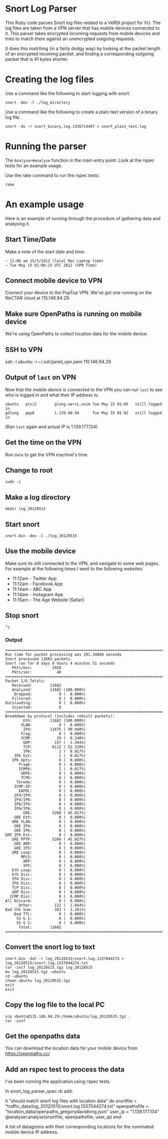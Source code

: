 # Snort Log Parser

This Ruby code parses Snort log files related to a VeRSI project for VU. The log files are taken from a VPN server that has mobile devices connected to it. This parser takes encrypted incoming requests from mobile devices and tries to match them against an unencrypted outgoing requests.

It does this matching (in a fairly dodgy way) by looking at the packet length of an encrypted incoming packet, and finding a corresponding outgoing packet that is 41 bytes shorter.

# Creating the log files

Use a command like the following to start logging with snort:
  
    snort -dev -l ./log_directory

Use a command like the following to create a plain text version of a binary log file:
  
    snort -dv -r snort_binary.log.1336714497 > snort_plain_text.log

# Running the parser

The `Analyser#analyse` function in the main entry point. Look at the rspec tests for an example usage.

Use the rake command to run the rspec tests:

    rake

# An example usage

Here is an example of running through the procedure of gathering data and analysing it.

## Start Time/Date

Make a note of the start date and time:

    ~ 11:06 am 15/5/2012 (local Mac Laptop time)
    ~ Tue May 15 01:06:23 UTC 2012 (VPN Time)

## Connect mobile device to VPN

Connect your device to the PopTop VPN. We've got one running on the NeCTAR cloud at 115.146.94.29.

## Make sure OpenPaths is running on mobile device

We're using OpenPaths to collect location data for the mobile device.

## SSH to VPN

ssh -l ubuntu -i ~/.ssh/jared_vpn.pem 115.146.94.29

## Output of `last` on VPN

Now that the mobile device is connected to the VPN you can run `last` to see who is logged in and what their IP address is:

    ubuntu   pts/2        glong.versi.unim Tue May 15 01:05   still logged in   
    gdlong   ppp0         1.139.60.94      Tue May 15 01:02   still logged in

(Ran `last` again and actual IP is 1.139.177.134)

## Get the time on the VPN

Run `date` to get the VPN machine's time.

## Change to root

    sudo -i

## Make a log directory

    mkdir log_20120515

## Start snort

    snort.bin -dev -l ./log_20120515

## Use the mobile device

Make sure its still connected to the VPN, and navigate to some web pages. For example at the following times I went to the following websites:

* 11:12am - Twitter App
* 11:12am - Facebook App
* 11:14am - ABC App
* 11:14am - Instagram App
* 11:15am - The Age Website (Safari)

## Stop snort

    ^c

### Output

    ===============================================================================
    Run time for packet processing was 291.34068 seconds
    Snort processed 11682 packets.
    Snort ran for 0 days 0 hours 4 minutes 51 seconds
       Pkts/min:         2920
       Pkts/sec:           40
    ===============================================================================
    Packet I/O Totals:
       Received:        11682
       Analyzed:        11682 (100.000%)
        Dropped:            0 (  0.000%)
       Filtered:            0 (  0.000%)
    Outstanding:            0 (  0.000%)
       Injected:            0
    ===============================================================================
    Breakdown by protocol (includes rebuilt packets):
            Eth:        11682 (100.000%)
           VLAN:            0 (  0.000%)
            IP4:        11675 ( 99.940%)
           Frag:            0 (  0.000%)
           ICMP:           29 (  0.248%)
            UDP:          157 (  1.344%)
            TCP:         6112 ( 52.320%)
            IP6:            2 (  0.017%)
        IP6 Ext:            2 (  0.017%)
       IP6 Opts:            0 (  0.000%)
          Frag6:            0 (  0.000%)
          ICMP6:            2 (  0.017%)
           UDP6:            0 (  0.000%)
           TCP6:            0 (  0.000%)
         Teredo:            0 (  0.000%)
        ICMP-IP:            0 (  0.000%)
          EAPOL:            0 (  0.000%)
        IP4/IP4:            0 (  0.000%)
        IP4/IP6:            0 (  0.000%)
        IP6/IP4:            0 (  0.000%)
        IP6/IP6:            0 (  0.000%)
            GRE:         5260 ( 45.027%)
        GRE Eth:            0 (  0.000%)
       GRE VLAN:            0 (  0.000%)
        GRE IP4:            0 (  0.000%)
        GRE IP6:            0 (  0.000%)
    GRE IP6 Ext:            0 (  0.000%)
       GRE PPTP:         5260 ( 45.027%)
        GRE ARP:            0 (  0.000%)
        GRE IPX:            0 (  0.000%)
       GRE Loop:            0 (  0.000%)
           MPLS:            0 (  0.000%)
            ARP:            0 (  0.000%)
            IPX:            0 (  0.000%)
       Eth Loop:            0 (  0.000%)
       Eth Disc:            0 (  0.000%)
       IP4 Disc:            0 (  0.000%)
       IP6 Disc:            0 (  0.000%)
       TCP Disc:            0 (  0.000%)
       UDP Disc:            0 (  0.000%)
      ICMP Disc:            0 (  0.000%)
    All Discard:            0 (  0.000%)
          Other:          122 (  1.044%)
    Bad Chk Sum:          381 (  3.261%)
        Bad TTL:            0 (  0.000%)
         S5 G 1:            0 (  0.000%)
         S5 G 2:            0 (  0.000%)
          Total:        11682
    ===============================================================================



## Convert the snort log to text

    snort.bin -dvC -r log_20120515/snort.log.1337044274 > log_20120515/snort.log.1337044274.txt
    tar -zvcf log_20120515.tgz log_20120515
    mv log_20120515.tgz ~ubuntu
    cd ~ubuntu
    chown ubuntu log_20120515.tgz
    exit
    exit

## Copy the log file to the local PC
    
    scp ubuntu@115.146.94.29:/home/ubuntu/log_20120515.tgz .
    tar -zvxf

## Get the openpaths data

You can download the location data for your mobile device from https://openpaths.cc/


## Add an rspec test to process the data

I've been running the application using rspec tests.

In snort_log_parser_spec.rb add:

  it "should match snort log files with location data" do
    snortfile = "traffic_data/log_20120515/snort.log.1337044274.txt"
    openpathsfile = "location_data/openpaths_gregorydavidlong.json"
    user_ip = "1.139.177.134"
    @analyser.analyse(snortfile, openpathsfile, user_ip)
  end

A list of datagrams with their corresponding locations for the nominated mobile device IP address.


